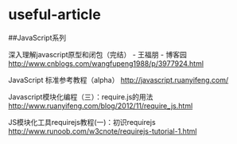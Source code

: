 # useful-article

##JavaScript系列

深入理解javascript原型和闭包（完结） - 王福朋 - 博客园  http://www.cnblogs.com/wangfupeng1988/p/3977924.html

JavaScript 标准参考教程（alpha）   http://javascript.ruanyifeng.com/

Javascript模块化编程（三）：require.js的用法 http://www.ruanyifeng.com/blog/2012/11/require_js.html

JS模块化工具requirejs教程(一)：初识requirejs   http://www.runoob.com/w3cnote/requirejs-tutorial-1.html
